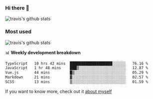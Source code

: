 ### Hi there 👋

<!--
**HondryTravis/HondryTravis** is a ✨ _special_ ✨ repository because its `README.md` (this file) appears on your GitHub profile.

Here are some ideas to get you started:

- 🔭 I’m currently working on ...
- 🌱 I’m currently learning ...
- 👯 I’m looking to collaborate on ...
- 🤔 I’m looking for help with ...
- 💬 Ask me about ...
- 📫 How to reach me: ...
- 😄 Pronouns: ...
- ⚡ Fun fact: ...
-->

![travis's github stats](https://github-readme-stats.vercel.app/api?username=HondryTravis&hide=stars)
### Most used
![travis's github stats](https://github-readme-stats.anuraghazra1.vercel.app/api/top-langs/?username=HondryTravis&layout=compact&hide_title=true)

📊 **Weekly development breakdown**

<!--START_SECTION:waka-->

```txt
TypeScript   10 hrs 42 mins  ███████████████████░░░░░░   76.16 %
JavaScript   1 hr 48 mins    ███▒░░░░░░░░░░░░░░░░░░░░░   12.87 %
Vue.js       44 mins         █▒░░░░░░░░░░░░░░░░░░░░░░░   05.29 %
Markdown     21 mins         ▓░░░░░░░░░░░░░░░░░░░░░░░░   02.57 %
SCSS         13 mins         ▒░░░░░░░░░░░░░░░░░░░░░░░░   01.59 %
```

<!--END_SECTION:waka-->

If you want to know more, check out it [about myself](https://hondrytravis.github.io/)
